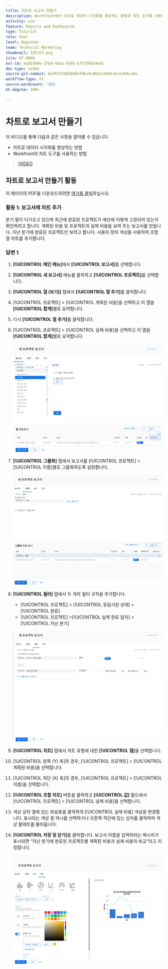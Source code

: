 ```yaml
---
title: 차트로 보고서 만들기
description: Workfront에서 차트로 데이터 시각화를 향상하는 방법과 차트 도구를 사용하는 방법을 알아봅니다.
activity: use
feature: Reports and Dashboards
type: Tutorial
role: User
level: Beginner
team: Technical Marketing
thumbnail: 335153.png
jira: KT-8860
exl-id: ea3b360b-1fbd-4d1a-b505-b75759d24e41
doc-type: video
source-git-commit: 6afb57b983b094f9bc0c082a160453ecb394ca8e
workflow-type: ht
source-wordcount: '343'
ht-degree: 100%

---
```


# 차트로 보고서 만들기

이 비디오를 통해 다음과 같은 사항을 알아볼 수 있습니다.

* 차트로 데이터 시각화를 향상하는 방법
* Workfront의 차트 도구를 사용하는 방법

>[!VIDEO](https://video.tv.adobe.com/v/335155/?quality=12&learn=on)

## 차트로 보고서 만들기 활동

이 페이지의 PDF를 다운로드하려면 [여기를 클릭](/help/assets/create-reports-with-charts-activities.pdf)하십시오.

### 활동 1: 보고서에 차트 추가

분기 말이 다가오고 있으며 최근에 완료된 프로젝트가 예산에 어떻게 고정되어 있는지 확인하려고 합니다. 계획된 비용 및 프로젝트의 실제 비용을 보여 주는 보고서를 만듭니다. 지난 분기에 완료된 프로젝트만 보려고 합니다. 사용자 정의 색상을 사용하여 조합 열 차트를 추가합니다.

### 답변 1

1. **[!UICONTROL 메인 메뉴]**&#x200B;에서 **[!UICONTROL 보고서]**&#x200B;를 선택합니다.
1. **[!UICONTROL 새 보고서]** 메뉴를 클릭하고 **[!UICONTROL 프로젝트]**&#x200B;를 선택합니다.
1. **[!UICONTROL 열 (보기)]** 탭에서 **[!UICONTROL 열 추가]**&#x200B;를 클릭합니다.
1. [!UICONTROL 프로젝트] > [!UICONTROL 계획된 비용]을 선택하고 이 열을 **[!UICONTROL 합계]**&#x200B;별로 요약합니다.
1. 다시 **[!UICONTROL 열 추가]**&#x200B;를 클릭합니다.
1. [!UICONTROL 프로젝트] > [!UICONTROL 실제 비용]을 선택하고 이 열을 **[!UICONTROL 합계]**&#x200B;별로 요약합니다.

   ![보고서에 열을 추가하는 화면 이미지](assets/chart-report-columns.png)

1. **[!UICONTROL 그룹화]** 탭에서 보고서를 [!UICONTROL 프로젝트] > [!UICONTROL 이름]별로 그룹화하도록 설정합니다.

   ![보고서에 그룹화를 추가하는 화면 이미지](assets/chart-report-groupings.png)

1. **[!UICONTROL 필터]** 탭에서 두 개의 필터 규칙을 추가합니다.

   * [!UICONTROL 프로젝트] > [!UICONTROL 동일시된 상태] > [!UICONTROL 완료]
   * [!UICONTROL 프로젝트] >[!UICONTROL  실제 완료 일자] > [!UICONTROL 지난 분기]

   ![보고서에 필터를 추가하는 화면 이미지](assets/chart-report-filters.png)

1. **[!UICONTROL 차트]** 탭에서 차트 유형에 대한 **[!UICONTROL 열]**&#x200B;을 선택합니다.
1. [!UICONTROL 왼쪽 (Y) 축]의 경우, [!UICONTROL 프로젝트] > [!UICONTROL 계획된 비용]을 선택합니다.
1. [!UICONTROL 하단 (X) 축]의 경우, [!UICONTROL 프로젝트] > [!UICONTROL 이름]을 선택합니다.
1. **[!UICONTROL 조합 차트]** 버튼을 클릭하고 **[!UICONTROL 값]** 필드에서 [!UICONTROL 프로젝트] > [!UICONTROL 실제 비용]을 선택합니다.
1. 색상 상자 옆에 있는 화살표를 클릭하여 [!UICONTROL 실제 비용] 색상을 변경합니다. 표시되는 색상 중 하나를 선택하거나 오른쪽 하단에 있는 상자를 클릭하여 색상 팔레트를 불러옵니다.
1. **[!UICONTROL 저장 및 닫기]**&#x200B;를 클릭합니다. 보고서 이름을 입력하라는 메시지가 표시되면 “지난 분기에 완료된 프로젝트별 계획된 비용과 실제 비용의 비교”라고 지정합니다.

   ![보고서에 차트를 추가하는 화면 이미지](assets/chart-report-chart.png)
